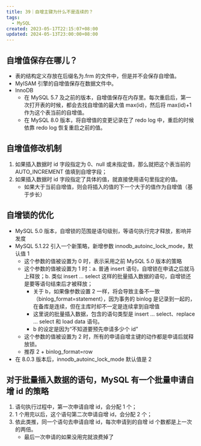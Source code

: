 ```yaml
---
title: 39｜自增主键为什么不是连续的？
tags:
  - MySQL
created: 2023-05-17T22:15:07+08:00
updated: 2024-05-13T23:00:00+08:00
---
```


## 自增值保存在哪儿？

- 表的结构定义存放在后缀名为.frm 的文件中，但是并不会保存自增值。
- MyISAM 引擎的自增值保存在数据文件中。
- InnoDB
  - 在 MySQL 5.7 及之前的版本，自增值保存在内存里。每次重启后，第一次打开表的时候，都会去找自增值的最大值 max(id)，然后将 max(id)+1 作为这个表当前的自增值。
  - 在 MySQL 8.0 版本，将自增值的变更记录在了 redo log 中，重启的时候依靠 redo log 恢复重启之前的值。

## 自增值修改机制

1. 如果插入数据时 id 字段指定为 0、null 或未指定值，那么就把这个表当前的 AUTO_INCREMENT 值填到自增字段；
2. 如果插入数据时 id 字段指定了具体的值，就直接使用语句里指定的值。
    - 如果大于当前自增值，则会将插入的值的下一个大于的值作为自增值（基于步长）

## 自增锁的优化

- MySQL 5.0 版本，自增锁的范围是语句级别，等语句执行完才释放，影响并发度
- MySQL 5.1.22 引入一个新策略，新增参数 innodb_autoinc_lock_mode，默认值 1
    - 这个参数的值被设置为 0 时，表示采用之前 MySQL 5.0 版本的策略
    - 这个参数的值被设置为 1 时：a. 普通 insert 语句，自增锁在申请之后就马上释放；b. 类似 insert … select 这样的批量插入数据的语句，自增锁还是要等语句结束后才被释放；
        - 关于 b，如果像参数设置 2 一样，将会导致主备不一致（binlog_format=statement），因为事务的 binlog 是记录到一起的，在备库是连续，但在主库时却不一定是连续拿到自增值
        - 这里说的批量插入数据，包含的语句类型是 insert … select、replace … select 和 load data 语句。
        - b 的设定是因为“不知道要预先申请多少个 id”
    - 这个参数的值被设置为 2 时，所有的申请自增主键的动作都是申请后就释放锁。
    - 推荐 2 + binlog_format=row
- 在 8.0.3 版本后，innodb_autoinc_lock_mode 默认值是 2

## 对于批量插入数据的语句，MySQL 有一个批量申请自增 id 的策略

1. 语句执行过程中，第一次申请自增 id，会分配 1 个；
2. 1 个用完以后，这个语句第二次申请自增 id，会分配 2 个；
3. 依此类推，同一个语句去申请自增 id，每次申请到的自增 id 个数都是上一次的两倍。
    - 最后一次申请的如果没用完就浪费掉了
